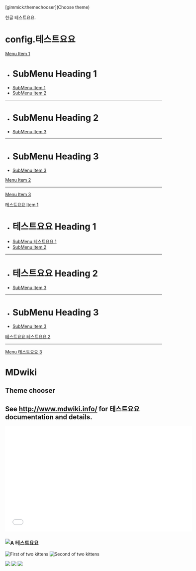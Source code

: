 [gimmick:themechooser](Choose theme)

한글 테스트요요.

# config.테스트요요

[Menu Item 1]()

  * # SubMenu Heading 1
  * [SubMenu Item 1](subitem1.md)
  * [SubMenu Item 2](subitem2.md)
  - - - -
  * # SubMenu Heading 2
  * [SubMenu Item 3](subitem3.md)
  - - - -
  * # SubMenu Heading 3
  * [SubMenu Item 3](subitem3.md)

[Menu Item 2](item2.md)
- - - -
[Menu Item 3](item3.md)

[테스트요요 Item 1]()

  * # 테스트요요 Heading 1
  * [SubMenu 테스트요요 1](subitem1.md)
  * [SubMenu Item 2](subitem2.md)
  - - - -
  * # 테스트요요 Heading 2
  * [SubMenu Item 3](subitem3.md)
  - - - -
  * # SubMenu Heading 3
  * [SubMenu Item 3](subitem3.md)

[테스트요요 테스트요요 2](item2.md)
- - - -
[Menu 테스트요요 3](item3.md)

MDwiki
======

Theme chooser
-------------

## See http://www.mdwiki.info/ for 테스트요요 documentation and details.

<iframe src="//player.vimeo.com/video/74443178?title=0&amp;byline=0&amp;portrait=0" width="600" height="338" frameborder="0" webkitallowfullscreen mozallowfullscreen allowfullscreen></iframe>

### ![](http://placekitten.com/g/1200/300 "A 테스트요요")

![](http://placekitten.com/g/550/450 "First of two kittens")
![](http://placekitten.com/g/550/450 "Second of two kittens")

![](http://placekitten.com/g/400/350)
![](http://placekitten.com/g/400/350)
![](http://placekitten.com/g/400/350)
